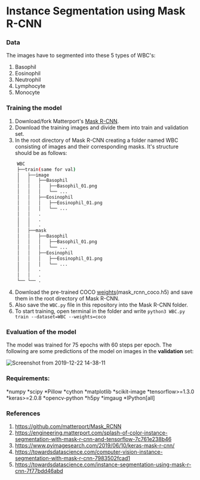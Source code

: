 # Instance Segmentation using Mask R-CNN

### Data

The images have to segmented into these 5 types of WBC's:
1. Basophil 
2. Eosinophil
3. Neutrophil
4. Lymphocyte
5. Monocyte

### Training the model

1. Download/fork Matterport's [Mask R-CNN](https://github.com/matterport/Mask_RCNN).
2. Download the training images and divide them into train and validation set.
3. In the root directory of Mask R-CNN creating a folder named WBC consisting of images and their corresponding masks. It's structure should be as follows:
```bash
    WBC
    ├──train(same for val)
    │   ├──image
    │   │   ├──Basophil
    │   │   │   ├──Basophil_01.png
    │   │   │   └── ...
    │   │   ├──Eosinophil
    │   │   │   ├──Eosinophil_01.png
    │   │   │   └── ...
    │   │   .
    │   │   .
    │   │   .   
    │   ├──mask
    │   │   ├──Basophil
    │   │   │   ├──Basophil_01.png
    │   │   │   └── ...
    │   │   ├──Eosinophil
    │   │   │   ├──Eosinophil_01.png
    │   │   │   └── ...
    │   │   .
    │   │   .
    └── └── .
```
4. Download the pre-trained COCO [weights](https://github.com/matterport/Mask_RCNN/releases)(mask_rcnn_coco.h5) and save them in the root directory of Mask R-CNN.
5. Also save the `WBC.py` file in this repository into the Mask R-CNN folder.
6. To start training, open terminal in the folder and write
`python3 WBC.py train --dataset=WBC --weights=coco`

### Evaluation of the model

The model was trained for 75 epochs with 60 steps per epoch. The following are some predictions of the model on images in the **validation** set:

![Screenshot from 2019-12-22 14-38-11](https://user-images.githubusercontent.com/47391270/71446932-e029f580-274e-11ea-9492-69201170db54.png)


### Requirements:
*numpy
*scipy
*Pillow
*cython
*matplotlib
*scikit-image
*tensorflow>=1.3.0
*keras>=2.0.8
*opencv-python
*h5py
*imgaug
*IPython[all]


### References
1. https://github.com/matterport/Mask_RCNN
2. https://engineering.matterport.com/splash-of-color-instance-segmentation-with-mask-r-cnn-and-tensorflow-7c761e238b46
3. https://www.pyimagesearch.com/2019/06/10/keras-mask-r-cnn/
4. https://towardsdatascience.com/computer-vision-instance-segmentation-with-mask-r-cnn-7983502fcad1
5. https://towardsdatascience.com/instance-segmentation-using-mask-r-cnn-7f77bdd46abd
